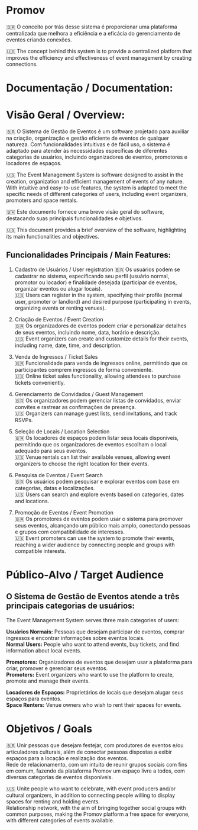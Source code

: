 # Promov
 🇧🇷 O conceito por trás desse sistema é proporcionar uma plataforma centralizada que melhora a eficiência e a eficácia do gerenciamento de eventos criando conexões. 
 
 🇺🇸 The concept behind this system is to provide a centralized platform that improves the efficiency and effectiveness of event management by creating connections.

# **Documentação / Documentation:**

# **Visão Geral / Overview:**
🇧🇷 O Sistema de Gestão de Eventos é um software projetado para auxiliar na criação, organização e gestão eficiente de eventos de qualquer natureza. Com funcionalidades intuitivas e de fácil uso, o sistema é adaptado para atender às necessidades específicas de diferentes categorias de usuários, incluindo organizadores de eventos, promotores e locadores de espaços.

🇺🇸 The Event Management System is software designed to assist in the creation, organization and efficient management of events of any nature. With intuitive and easy-to-use features, the system is adapted to meet the specific needs of different categories of users, including event organizers, promoters and space rentals.

🇧🇷 Este documento fornece uma breve visão geral do software, destacando suas principais funcionalidades e objetivos.

🇺🇸 This document provides a brief overview of the software, highlighting its main functionalities and objectives.

## Funcionalidades Principais / Main Features:

1. Cadastro de Usuários / User registration
   🇧🇷 Os usuários podem se cadastrar no sistema, especificando seu perfil (usuário normal, promotor ou locador) e finalidade desejada (participar de eventos, organizar eventos ou alugar locais).  
   🇺🇸 Users can register in the system, specifying their profile (normal user, promoter or landlord) and desired purpose (participating in events, organizing events or renting venues).  

3. Criação de Eventos / Event Creation  
  🇧🇷 Os organizadores de eventos podem criar e personalizar detalhes de seus eventos, incluindo nome, data, horário e descrição.  
  🇺🇸 Event organizers can create and customize details for their events, including name, date, time, and description.

4. Venda de Ingressos / Ticket Sales  
 🇧🇷 Funcionalidade para venda de ingressos online, permitindo que os participantes comprem ingressos de forma conveniente.  
 🇺🇸 Online ticket sales functionality, allowing attendees to purchase tickets conveniently.
 
5. Gerenciamento de Convidados / Guest Management  
 🇧🇷 Os organizadores podem gerenciar listas de convidados, enviar convites e rastrear as confirmações de presença.  
 🇺🇸 Organizers can manage guest lists, send invitations, and track RSVPs.
  
6. Seleção de Locais / Location Selection  
 🇧🇷 Os locadores de espaços podem listar seus locais disponíveis, permitindo que os organizadores de eventos escolham o local adequado para seus eventos.  
 🇺🇸 Venue rentals can list their available venues, allowing event organizers to choose the right location for their events.
  
7. Pesquisa de Eventos / Event Search  
 🇧🇷 Os usuários podem pesquisar e explorar eventos com base em categorias, datas e localizações.  
 🇺🇸 Users can search and explore events based on categories, dates and locations.
  
8. Promoção de Eventos / Event Promotion  
 🇧🇷 Os promotores de eventos podem usar o sistema para promover seus eventos, alcançando um público mais amplo, conectando pessoas e grupos com compatibilidade de interesses.  
 🇺🇸 Event promoters can use the system to promote their events, reaching a wider audience by connecting people and groups with compatible interests.  

# Público-Alvo / Target Audience

## O Sistema de Gestão de Eventos atende a três principais categorias de usuários:
The Event Management System serves three main categories of users: 

**Usuários Normais:** Pessoas que desejam participar de eventos, comprar ingressos e encontrar informações sobre eventos locais.   
**Normal Users:** People who want to attend events, buy tickets, and find information about local events.  

**Promotores:** Organizadores de eventos que desejam usar a plataforma para criar, promover e gerenciar seus eventos.    
**Promoters:** Event organizers who want to use the platform to create, promote and manage their events.  

**Locadores de Espaços:** Proprietários de locais que desejam alugar seus espaços para eventos.  
**Space Renters:** Venue owners who wish to rent their spaces for events.  

# Objetivos / Goals  
🇧🇷 Unir pessoas que desejam festejar, com produtores de eventos e/ou articuladores culturais, além de conectar pessoas dispostas a exibir espaços para a locação e realização dos eventos.  
Rede de relacionamento, com um intuito de reunir grupos sociais com fins em comum, fazendo da plataforma Promov um espaço livre a todos, com diversas categorias de eventos disponíveis.  

🇺🇸 Unite people who want to celebrate, with event producers and/or cultural organizers, in addition to connecting people willing to display spaces for renting and holding events.  
Relationship network, with the aim of bringing together social groups with common purposes, making the Promov platform a free space for everyone, with different categories of events available.  

